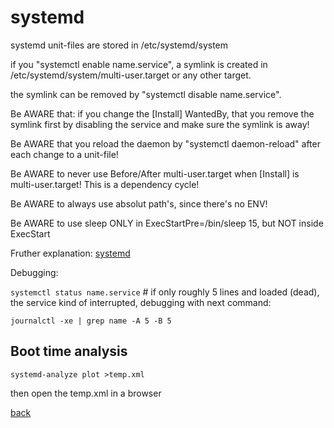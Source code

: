 systemd
=======

systemd unit-files are stored in /etc/systemd/system

if you "systemctl enable name.service", a symlink is created in /etc/systemd/system/multi-user.target or any other target.

the symlink can be removed by "systemctl disable name.service".

Be AWARE that: if you change the [Install] WantedBy, that you remove the symlink first by disabling the service and make sure the symlink is away!

Be AWARE that you reload the daemon by "systemctl daemon-reload" after each change to a unit-file!

Be AWARE to never use Before/After multi-user.target when [Install] is multi-user.target! This is a dependency cycle!

Be AWARE to always use absolut path's, since there's no ENV!

Be AWARE to use sleep ONLY in ExecStartPre=/bin/sleep 15, but NOT inside ExecStart

Fruther explanation: [systemd](https://www.digitalocean.com/community/tutorials/understanding-systemd-units-and-unit-files)

Debugging:

`systemctl status name.service`	# if only roughly 5 lines and loaded (dead), the service kind of interrupted, debugging with next command:

`journalctl -xe | grep name -A 5 -B 5`

Boot time analysis
------------------

`systemd-analyze plot >temp.xml`

then open the temp.xml in a browser

[back](./)

